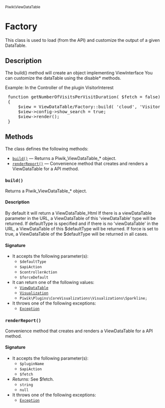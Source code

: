 <small>Piwik\ViewDataTable</small>

Factory
=======

This class is used to load (from the API) and customize the output of a given DataTable.

Description
-----------

The build() method will create an object implementing ViewInterface
You can customize the dataTable using the disable* methods.

Example:
In the Controller of the plugin VisitorInterest
<pre>
 function getNumberOfVisitsPerVisitDuration( $fetch = false)
 {
     $view = ViewDataTable/Factory::build( 'cloud', 'VisitorInterest.getNumberOfVisitsPerVisitDuration' );
     $view->config->show_search = true;
     $view->render();
 }
</pre>


Methods
-------

The class defines the following methods:

- [`build()`](#build) &mdash; Returns a Piwik_ViewDataTable_* object.
- [`renderReport()`](#renderreport) &mdash; Convenience method that creates and renders a ViewDataTable for a API method.

<a name="build" id="build"></a>
### `build()`

Returns a Piwik_ViewDataTable_* object.

#### Description

By default it will return a ViewDataTable_Html
If there is a viewDataTable parameter in the URL, a ViewDataTable of this 'viewDataTable' type will be returned.
If defaultType is specified and if there is no 'viewDataTable' in the URL, a ViewDataTable of this $defaultType will be returned.
If force is set to true, a ViewDataTable of the $defaultType will be returned in all cases.

#### Signature

- It accepts the following parameter(s):
    - `$defaultType`
    - `$apiAction`
    - `$controllerAction`
    - `$forceDefault`
- It can return one of the following values:
    - [`ViewDataTable`](../../Piwik/Plugin/ViewDataTable.md)
    - [`Visualization`](../../Piwik/Plugin/Visualization.md)
    - `Piwik\Plugins\CoreVisualizations\Visualizations\Sparkline;`
- It throws one of the following exceptions:
    - [`Exception`](http://php.net/class.Exception)

<a name="renderreport" id="renderreport"></a>
### `renderReport()`

Convenience method that creates and renders a ViewDataTable for a API method.

#### Signature

- It accepts the following parameter(s):
    - `$pluginName`
    - `$apiAction`
    - `$fetch`
- _Returns:_ See $fetch.
    - `string`
    - `null`
- It throws one of the following exceptions:
    - [`Exception`](http://php.net/class.Exception)

